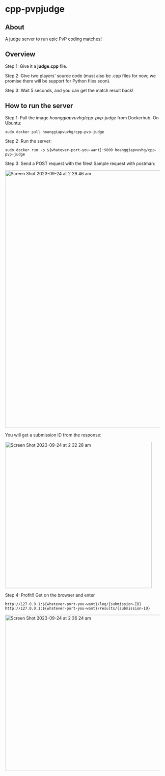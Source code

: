 # cpp-pvpjudge
## About 
A judge server to run epic PvP coding matches! 
## Overview
Step 1: Give it a **judge.cpp** file. 

Step 2: Give two players' source code (must also be .cpp files for now; we promise there will be support for Python files soon). 

Step 3: Wait 5 seconds, and you can get the match result back!
## How to run the server 
Step 1: Pull the image _hoanggiapvuvhg/cpp-pvp-judge_ from Dockerhub. On Ubuntu: 
```
sudo docker pull hoanggiapvuvhg/cpp-pvp-judge
```
Step 2: Run the server: 
```
sudo docker run -p ${whatever-port-you-want}:9000 hoanggiapvuvhg/cpp-pvp-judge
```
Step 3: Send a POST request with the files!
Sample request with postman: 

<img width="840" alt="Screen Shot 2023-09-24 at 2 29 46 am" src="https://github.com/CodecupHSGS/cpp-pvpjudge/assets/112223883/039d0252-0ae6-48af-a591-b5d56019d4fa">

You will get a submission ID from the response: 

<img width="477" alt="Screen Shot 2023-09-24 at 2 32 28 am" src="https://github.com/CodecupHSGS/cpp-pvpjudge/assets/112223883/67bf6311-4a17-4229-a04c-7902f809faff">

Step 4: Profit!!
Get on the browser and enter 
```
http://127.0.0.1:${whatever-port-you-want}/log/{submission-ID}
http://127.0.0.1:${whatever-port-you-want}/results/{submission-ID}
```
<img width="509" alt="Screen Shot 2023-09-24 at 2 36 24 am" src="https://github.com/CodecupHSGS/cpp-pvpjudge/assets/112223883/732e2a2c-d75f-4945-a30d-297b66124929">
